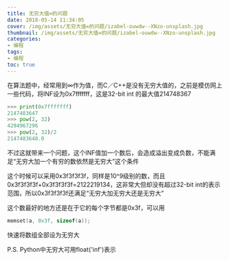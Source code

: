 ```yaml
---
title: 无穷大值∞的问题
date: 2018-05-14 11:34:05
cover: /img/assets/无穷大值∞的问题/izabel-ouwdw--XNzo-unsplash.jpg
thumbnail: /img/assets/无穷大值∞的问题/izabel-ouwdw--XNzo-unsplash.jpg
categories: 
- 编程
tags:
- 编程
toc: true
---
```


在算法题中，经常用到∞作为值，而C／C++是没有无穷大值的，之前是模仿网上一些代码，将INF设为0x7fffffff，这是32-bit int 的最大值214748367

<!-- more -->

```python
>>> print(0x7fffffff)
2147483647
>>> pow(2, 32)
4294967296
>>> pow(2, 32)/2
2147483648.0
```

不过这就带来一个问题，这个INF值加一个数后，会造成溢出变成负数，不能满足“无穷大加一个有穷的数依然是无穷大”这个条件

这个时候可以采用0x3f3f3f3f，同样是10^9级别的数，而且0x3f3f3f3f+0x3f3f3f3f=2122219134，这非常大但却没有超过32-bit int的表示范围，所以0x3f3f3f3f还满足“无穷大加无穷大还是无穷大”

这个数最好的地方还是在于它的每个字节都是0x3f，可以用

```c
memset(a, 0x3f, sizeof(a));
```

快速将数组全部设为无穷大

P.S. Python中无穷大可用float('inf')表示